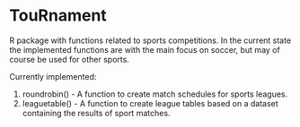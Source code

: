 # TouRnament
R package with functions related to sports competitions. In the current state the implemented functions are with the main focus on soccer, but may of course be used for other sports.

Currently implemented:
1. roundrobin()   - A function to create match schedules for sports leagues.
2. leaguetable()  - A function to create league tables based on a dataset containing the results of sport matches.


